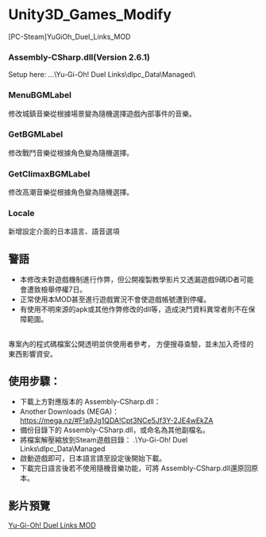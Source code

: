 # Unity3D_Games_Modify
 [PC-Steam]YuGiOh_Duel_Links_MOD
### Assembly-CSharp.dll(Version 2.6.1)
Setup here:
...\Yu-Gi-Oh! Duel Links\dlpc_Data\Managed\

### MenuBGMLabel
修改城鎮音樂從根據場景變為隨機選擇遊戲內部事件的音樂。

### GetBGMLabel
修改戰鬥音樂從根據角色變為隨機選擇。

### GetClimaxBGMLabel
修改高潮音樂從根據角色變為隨機選擇。

### Locale
新增設定介面的日本語言、語音選項


## 警語
+ 本修改未對遊戲機制進行作弊，但公開複製教學影片又透漏遊戲9碼ID者可能會遭致檢舉停權7日。
+ 正常使用本MOD甚至進行遊戲實況不會使遊戲帳號遭到停權。
+ 有使用不明來源的apk或其他作弊修改的dll等，造成決鬥資料異常者則不在保障範圍。

##
專案內的程式碼檔案公開透明並供使用者參考，
方便搜尋查驗，並未加入奇怪的東西影響資安。

## 使用步驟：
+ 下載上方對應版本的 Assembly-CSharp.dll：
+ Another Downloads (MEGA)：https://mega.nz/#F!a9Jg1QDA!Cpt3NCe5Jf3Y-2JE4wEkZA
+ 備份目錄下的 Assembly-CSharp.dll，或命名為其他副檔名。
+ 將檔案解壓縮放到Steam遊戲目錄：
.\Yu-Gi-Oh! Duel Links\dlpc_Data\Managed
+ 啟動遊戲即可，日本語言請至設定後開始下載。
+ 下載完日語言後若不使用隨機音樂功能，可將 Assembly-CSharp.dll還原回原本。

## 影片預覽
[Yu-Gi-Oh! Duel Links MOD](https://youtu.be/adOzmdqLpRI)
